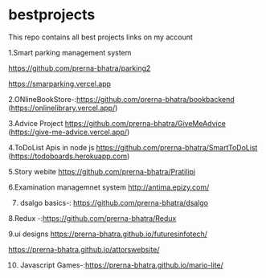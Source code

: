 # bestprojects
This repo contains all best projects links on my account

1.Smart parking management system

https://github.com/prerna-bhatra/parking2

https://smarparking.vercel.app

2.ONlineBookStore-:https://github.com/prerna-bhatra/bookbackend
(https://onlinelibrary.vercel.app/)

3.Advice Project
https://github.com/prerna-bhatra/GiveMeAdvice
(https://give-me-advice.vercel.app/)

4.ToDoList Apis in node js
https://github.com/prerna-bhatra/SmartToDoList
(https://todoboards.herokuapp.com)


5.Story webite 
https://github.com/prerna-bhatra/Pratilipi


6.Examination managemnet system
http://antima.epizy.com/


7. dsalgo basics-:
https://github.com/prerna-bhatra/dsalgo


8.Redux -:https://github.com/prerna-bhatra/Redux


9.ui designs
https://prerna-bhatra.github.io/futuresinfotech/



https://prerna-bhatra.github.io/attorswebsite/



10. Javascript Games-:https://prerna-bhatra.github.io/mario-lite/



